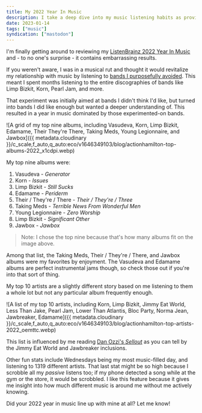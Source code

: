 ```yaml
---
title: My 2022 Year In Music
description: I take a deep dive into my music listening habits as provided by ListenBrainz.
date: 2023-01-14
tags: ["music"]
syndication: ["mastodon"]
---
```


I'm finally getting around to reviewing my [ListenBrainz 2022 Year In Music](https://listenbrainz.org/user/actionhamilton/year-in-music/2022) and - to no one's surprise - it contains embarrassing results.

If you weren't aware, I was in a musical rut and thought it would revitalize my relationship with music by listening to [bands I purposefully avoided](https://www.thisisa.band/limp-bizkit/). This meant I spent months listening to the entire discographies of bands like Limp Bizkit, Korn, Pearl Jam, and more.

That experiment was initially aimed at bands I didn't think I'd like, but turned into bands I did like enough but wanted a deeper understanding of. This resulted in a year in music dominated by those experimented-on bands.

![A grid of my top nine albums, including Vasudeva, Korn, Limp Bizkit, Edamame, Their They're There, Taking Meds, Young Legionnaire, and Jawbox]({{ metadata.cloudinary }}/c_scale,f_auto,q_auto:eco/v1646349103/blog/actionhamilton-top-albums-2022_x1cdpi.webp)

My top nine albums were:

1. Vasudeva - _Generator_
2. Korn - _Issues_
3. Limp Bizkit - _Still Sucks_
4. Edamame - _Periderm_
5. Their / They're / There - _Their / They're / Three_
6. Taking Meds - _Terrible News From Wonderful Men_
7. Young Legionnaire - _Zero Worship_
8. Limp Bizkit - _Significant Other_
9. Jawbox - _Jawbox_

> Note: I chose the top nine because that's how many albums fit on the image above.

Among that list, the Taking Meds, Their / They're / There, and Jawbox albums were my favorites by enjoyment. The Vasudeva and Edamame albums are perfect instrumental jams though, so check those out if you're into that sort of thing.

My top 10 artists are a slightly different story based on me listening to them a whole lot but not any particular album frequently enough.

![A list of my top 10 artists, including Korn, Limp Bizkit, Jimmy Eat World, Less Than Jake, Pearl Jam, Lower Than Atlantis, Bloc Party, Norma Jean, Jawbreaker, Edamame]({{ metadata.cloudinary }}/c_scale,f_auto,q_auto:eco/v1646349103/blog/actionhamilton-top-artists-2022_oemttc.webp)

This list is influenced by me reading [Dan Ozzi's _Sellout_](https://www.danozzi.com/books/sellout) as you can tell by the Jimmy Eat World and Jawbreaker inclusions.

Other fun stats include Wednesdays being my most music-filled day, and listening to 1319 different artists. That last stat might be so high because I scrobble all my _passive_ listens too; if my phone detected a song while at the gym or the store, it would be scrobbled. I like this feature because it gives me insight into how much different music is around me without me actively knowing.

Did your 2022 year in music line up with mine at all? Let me know!